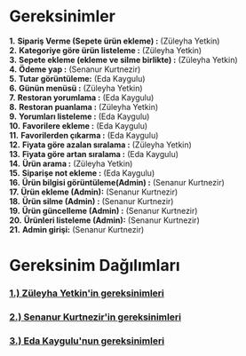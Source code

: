 
# Gereksinimler
**1.** **Sipariş Verme (Sepete ürün ekleme) :** (Züleyha Yetkin)  
**2.** **Kategoriye göre ürün listeleme :** (Züleyha Yetkin)  
**3.** **Sepete ekleme (ekleme ve silme birlikte) :** (Züleyha Yetkin)   
**4.** **Ödeme yap :** (Senanur Kurtnezir)  
**5.** **Tutar görüntüleme:** (Eda Kaygulu)  
**6.** **Günün menüsü :** (Züleyha Yetkin)  
**7.** **Restoran yorumlama :** (Eda Kaygulu)  
**8.** **Restoran puanlama :** (Züleyha Yetkin)   
**9.** **Yorumları listeleme :** (Eda Kaygulu)  
**10.** **Favorilere ekleme :** (Eda Kaygulu)  
**11.** **Favorilerden çıkarma :** (Eda Kaygulu)  
**12.** **Fiyata göre azalan sıralama :** (Züleyha Yetkin)  
**13.** **Fiyata göre artan sıralama :** (Eda Kaygulu)  
**14.** **Ürün arama :** (Züleyha Yetkin)  
**15.** **Siparişe not ekleme :** (Eda Kaygulu)  
**16.** **Ürün bilgisi görüntüleme(Admin) :** (Senanur Kurtnezir)  
**17.** **Ürün ekleme (Admin):** (Senanur Kurtnezir)  
**18.** **Ürün silme (Admin) :** (Senanur Kurtnezir)  
**19.** **Ürün güncelleme (Admin) :** (Senanur Kurtnezir)  
**20.** **Ürünleri listeleme (Admin):** (Senanur Kurtnezir)  
**21.** **Admin girişi:** (Senanur Kurtnezir)


# Gereksinim Dağılımları
### [1.) Züleyha Yetkin'in gereksinimleri](züleyhanın_gereksinimi.md)
### [2.) Senanur Kurtnezir'in gereksinimleri](senanın_gereksinimi.md)
### [3.) Eda Kaygulu'nun gereksinimleri](edannın_gereksinimi.md)
